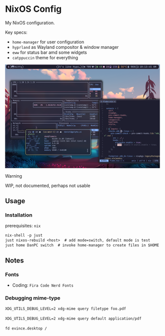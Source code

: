 # NixOS Config

My NixOS configuration.

Key specs:
 - `home-manager` for user configuration
 - `hyprland` as Wayland compositor & window manager
 - `eww` for status bar amd some widgets
 - `catppuccin` theme for everything 


![assets/NixOS-rice.png](assets/NixOS-rice.png)

> [!WARNING]  
> WIP, not documented, perhaps not usable

## Usage

### Installation

prerequisites: `nix` 

```shell
nix-shell -p just
just nixos-rebuild <host>  # add mode=switch, default mode is test
just home DanPC switch  # invoke home-manager to create files in $HOME
```

## Notes

### Fonts
 - Coding: `Fira Code Nerd Fonts`

### Debugging mime-type 

```shell
XDG_UTILS_DEBUG_LEVEL=2 xdg-mime query filetype foo.pdf

XDG_UTILS_DEBUG_LEVEL=2 xdg-mime query default application/pdf

fd evince.desktop /
```
